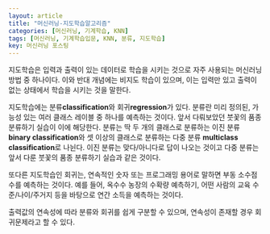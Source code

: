 ```yaml
---
layout: article
title: "머신러닝-지도학습알고리즘"
categories: [머신러닝, 기계학습, KNN]
tags: [머신러닝, 기계학습입문, KNN, 분류, 지도학습]
key: 머신러닝 포스팅
---
```

지도학습은 입력과 출력이 있는 데이터로 학습을 시키는 것으로 자주 사용되는 머신러닝 방법 중 하나이다. 이와 반대 개념에는 비지도 학습이 있으며, 이는 입력만 있고 출력이 없는 상태에서 학습을 시키는 것을 말한다. 

지도학습에는 분류**classification**와 회귀**regression**가 있다. 분류란 미리 정의된, 가능성 있는 여러 클래스 레이블 중 하나를 예측하는 것이다. 앞서 다뤄보았던 붓꽃의 품종 분류하기 실습이 이에 해당한다. 분류는 딱 두 개의 클래스로 분류하는 이진 분류 **binary classification**와 셋 이상의 클래스로 분류하는 다중 분류 **multiclass classification**로 나뉜다. 이진 분류는 맞다/아니다로 답이 나오는 것이고 다중 분류는 앞서 다룬 붓꽃의 품종 분류하기 실습과 같은 것이다.

또다른 지도학습인 회귀는, 연속적인 숫자 또는 프로그래밍 용어로 말하면 부동 소수점수를 예측하는 것이다. 예를 들어, 옥수수 농장의 수확량 예측하기, 어떤 사람의 교육 수준/나이/주거지 등을 바탕으로 연간 소득을 예측하는 것이다.

출력값의 연속성에 따라 분류와 회귀를 쉽게 구분할 수 있으며, 연속성이 존재할 경우 회귀문제라고 할 수 있다.